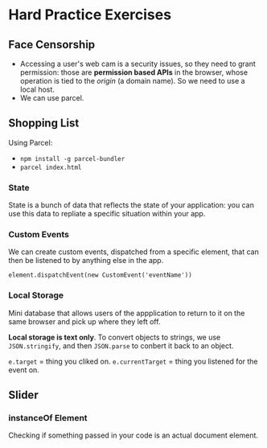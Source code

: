 # Hard Practice Exercises

## Face Censorship

- Accessing a user's web cam is a security issues, so they need to grant permission: those are **permission based APIs** in the browser, whose operation is tied to the *origin* (a domain name). So we need to use a local host. 
- We can use parcel. 

## Shopping List

Using Parcel:
- `npm install -g parcel-bundler`
- `parcel index.html`

### State
State is a bunch of data that reflects the state of your application: you can use this data to repliate a specific situation within your app. 

### Custom Events
We can create custom events, dispatched from a specific element, that can then be listened to by anything else in the app.

`element.dispatchEvent(new CustomEvent('eventName'))`

### Local Storage
Mini database that allows users of the appplication to return to it on the same browser and pick up where they left off.

**Local storage is text only**. To convert objects to strings, we use `JSON.stringify`, and then `JSON.parse` to conbert it back to an object. 


`e.target` = thing you cliked on. 
`e.currentTarget` = thing you listened for the event on.

## Slider

### instanceOf Element
Checking if something passed in your code is an actual document element. 